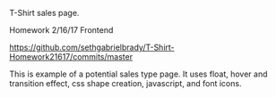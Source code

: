 T-Shirt sales page.

Homework 2/16/17 Frontend


https://github.com/sethgabrielbrady/T-Shirt-Homework21617/commits/master


This is example of a potential sales type page. It uses float, hover and transition
effect, css shape creation, javascript, and font icons.
